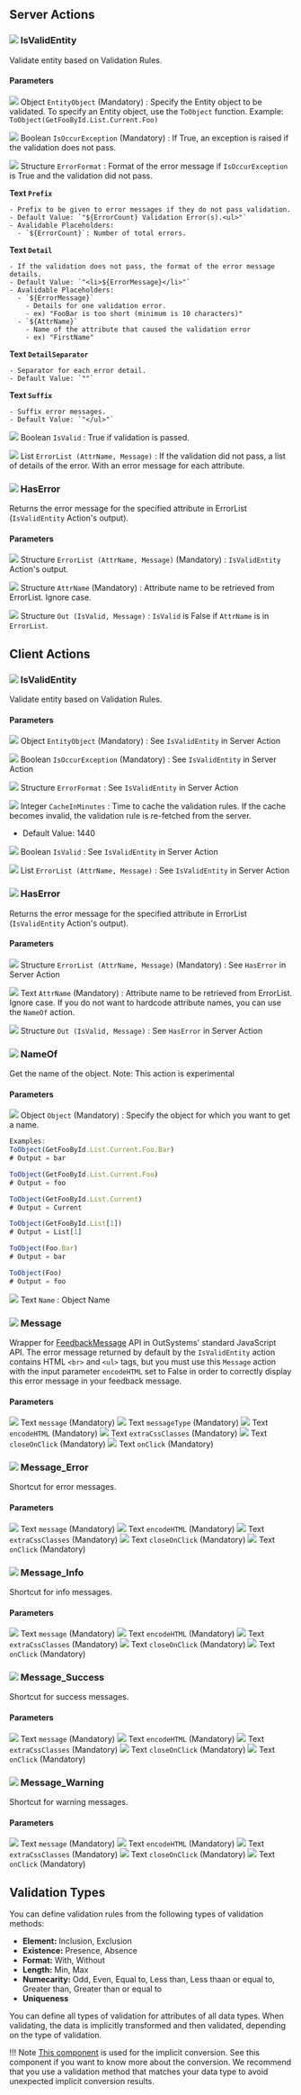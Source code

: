 ## Server Actions

### ![](../img/Reference/action-server-32x32.png) IsValidEntity

Validate entity based on Validation Rules.

#### Parameters

![](../img/Reference/InputParameter-1.png) Object `EntityObject` (Mandatory)
: Specify the Entity object to be validated. To specify an Entity object, use the `ToObject` function.
Example: `ToObject(GetFooById.List.Current.Foo)`

![](../img/Reference/InputParameter-1.png) Boolean `IsOccurException` (Mandatory)
: If True, an exception is raised if the validation does not pass.

![](../img/Reference/InputParameter-1.png) Structure `ErrorFormat`
: Format of the error message if `IsOccurException` is True and the validation did not pass.

  **Text `Prefix`**

    - Prefix to be given to error messages if they do not pass validation.
    - Default Value: `"${ErrorCount} Validation Error(s).<ul>"`
    - Avalidable Placeholders:
      - `${ErrorCount}`: Number of total errors.
  
  **Text `Detail`**

    - If the validation does not pass, the format of the error message details.
    - Default Value: `"<li>${ErrorMessage}</li>"`
    - Avalidable Placeholders:
      - `${ErrorMessage}`
        - Details for one validation error.
        - ex) "FooBar is too short (minimum is 10 characters)"
      - `${AttrName}`
        - Name of the attribute that caused the validation error
        - ex) "FirstName"
  
  **Text `DetailSeparator`**

    - Separator for each error detail.
    - Default Value: `""`
  
  **Text `Suffix`**

    - Suffix error messages.
    - Default Value: `"</ul>"`

![](../img/Reference/OutputParameter-0.png) Boolean `IsValid`
: True if validation is passed.

![](../img/Reference/OutputParameter-0.png) List `ErrorList (AttrName, Message)`
: If the validation did not pass, a list of details of the error. With an error message for each attribute.

### ![](../img/Reference/action-server-32x32.png) HasError

Returns the error message for the specified attribute in ErrorList (`IsValidEntity` Action's output).

#### Parameters

![](../img/Reference/InputParameter-1.png) Structure `ErrorList (AttrName, Message)` (Mandatory)
: `IsValidEntity` Action's output.

![](../img/Reference/InputParameter-1.png) Structure `AttrName` (Mandatory)
: Attribute name to be retrieved from ErrorList. Ignore case.

![](../img/Reference/OutputParameter-0.png) Structure `Out (IsValid, Message)`
: `IsValid` is False if `AttrName` is in `ErrorList`.

## Client Actions

### ![](../img/Reference/action-client-32x32.png) IsValidEntity

Validate entity based on Validation Rules.

#### Parameters

![](../img/Reference/InputParameter-1.png) Object `EntityObject` (Mandatory)
: See `IsValidEntity` in Server Action

![](../img/Reference/InputParameter-1.png) Boolean `IsOccurException` (Mandatory)
: See `IsValidEntity` in Server Action

![](../img/Reference/InputParameter-1.png) Structure `ErrorFormat`
: See `IsValidEntity` in Server Action

![](../img/Reference/InputParameter-1.png) Integer `CacheInMinutes`
: Time to cache the validation rules. If the cache becomes invalid, the validation rule is re-fetched from the server.

  - Default Value: 1440

![](../img/Reference/OutputParameter-0.png) Boolean `IsValid`
: See `IsValidEntity` in Server Action

![](../img/Reference/OutputParameter-0.png) List `ErrorList (AttrName, Message)`
: See `IsValidEntity` in Server Action

### ![](../img/Reference/action-client-32x32.png) HasError

Returns the error message for the specified attribute in ErrorList (`IsValidEntity` Action's output).

#### Parameters

![](../img/Reference/InputParameter-1.png) Structure `ErrorList (AttrName, Message)` (Mandatory)
: See `HasError` in Server Action

![](../img/Reference/InputParameter-1.png) Text `AttrName` (Mandatory)
: Attribute name to be retrieved from ErrorList. Ignore case. If you do not want to hardcode attribute names, you can use the `NameOf` action.

![](../img/Reference/OutputParameter-0.png) Structure `Out (IsValid, Message)`
: See `HasError` in Server Action

### ![](../img/Reference/action-client-32x32.png) NameOf

Get the name of the object.
Note: This action is experimental

#### Parameters

![](../img/Reference/InputParameter-1.png) Object `Object` (Mandatory)
: Specify the object for which you want to get a name.

```js
Examples:
ToObject(GetFooById.List.Current.Foo.Bar)
# Output = bar

ToObject(GetFooById.List.Current.Foo)
# Output = foo

ToObject(GetFooById.List.Current)
# Output = Current

ToObject(GetFooById.List[1])
# Output = List[1]

ToObject(Foo.Bar)
# Output = bar

ToObject(Foo)
# Output = foo
```

![](../img/Reference/OutputParameter-0.png) Text `Name`
: Object Name

### ![](../img/Reference/ClientAction16.png) Message

Wrapper for [FeedbackMessage](https://success.outsystems.com/Documentation/11/Reference/OutSystems_APIs/JavaScript_API/FeedbackMessage?_gl=1*136xofe*_ga*MTQwNDI0MjEwNC4xNjY0MDcwODQz*_ga_ZD4DTMHWR2*MTY2NTQxMjUzOC4zOS4xLjE2NjU0MTI1NDAuNTguMC4w) API in OutSystems' standard JavaScript API. The error message returned by default by the `IsValidEntity` action contains HTML `<br>` and `<ul>` tags, but you must use this `Message` action with the input parameter `encodeHTML` set to False in order to correctly display this error message in your feedback message.

#### Parameters

![](../img/Reference/InputParameter-1.png) Text `message` (Mandatory)
![](../img/Reference/InputParameter-1.png) Text `messageType` (Mandatory)
![](../img/Reference/InputParameter-1.png) Text `encodeHTML` (Mandatory)
![](../img/Reference/InputParameter-1.png) Text `extraCssClasses` (Mandatory)
![](../img/Reference/InputParameter-1.png) Text `closeOnClick` (Mandatory)
![](../img/Reference/InputParameter-1.png) Text `onClick` (Mandatory)

### ![](../img/Reference/MessageError16.png) Message_Error

Shortcut for error messages.

#### Parameters

![](../img/Reference/InputParameter-1.png) Text `message` (Mandatory)
![](../img/Reference/InputParameter-1.png) Text `encodeHTML` (Mandatory)
![](../img/Reference/InputParameter-1.png) Text `extraCssClasses` (Mandatory)
![](../img/Reference/InputParameter-1.png) Text `closeOnClick` (Mandatory)
![](../img/Reference/InputParameter-1.png) Text `onClick` (Mandatory)

### ![](../img/Reference/MessageInfo16.png) Message_Info

Shortcut for info messages.

#### Parameters

![](../img/Reference/InputParameter-1.png) Text `message` (Mandatory)
![](../img/Reference/InputParameter-1.png) Text `encodeHTML` (Mandatory)
![](../img/Reference/InputParameter-1.png) Text `extraCssClasses` (Mandatory)
![](../img/Reference/InputParameter-1.png) Text `closeOnClick` (Mandatory)
![](../img/Reference/InputParameter-1.png) Text `onClick` (Mandatory)

### ![](../img/Reference/MessageSuccess16.png) Message_Success

Shortcut for success messages.

#### Parameters

![](../img/Reference/InputParameter-1.png) Text `message` (Mandatory)
![](../img/Reference/InputParameter-1.png) Text `encodeHTML` (Mandatory)
![](../img/Reference/InputParameter-1.png) Text `extraCssClasses` (Mandatory)
![](../img/Reference/InputParameter-1.png) Text `closeOnClick` (Mandatory)
![](../img/Reference/InputParameter-1.png) Text `onClick` (Mandatory)

### ![](../img/Reference/MessageWarning16.png) Message_Warning

Shortcut for warning messages.

#### Parameters

![](../img/Reference/InputParameter-1.png) Text `message` (Mandatory)
![](../img/Reference/InputParameter-1.png) Text `encodeHTML` (Mandatory)
![](../img/Reference/InputParameter-1.png) Text `extraCssClasses` (Mandatory)
![](../img/Reference/InputParameter-1.png) Text `closeOnClick` (Mandatory)
![](../img/Reference/InputParameter-1.png) Text `onClick` (Mandatory)

## Validation Types

You can define validation rules from the following types of validation methods:

- **Element:** Inclusion, Exclusion
- **Existence:** Presence, Absence
- **Format:** With, Without
- **Length:** Min, Max
- **Numecarity:** Odd, Even, Equal to, Less than, Less thaan or equal to, Greater than, Greater than or equal to
- **Uniqueness**

You can define all types of validation for attributes of all data types. When validating, the data is implicitly transformed and then validated, depending on the type of validation.

!!! Note
    [This component](https://www.outsystems.com/forge/component-overview/5391/objecttorecordlist-using-c-reflection) is used for the implicit conversion. See this component if you want to know more about the conversion. We recommend that you use a validation method that matches your data type to avoid unexpected implicit conversion results.
